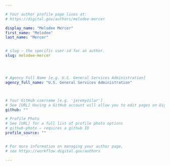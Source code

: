 ```yaml
---

# Your author profile page lives at:
# https://digital.gov/authors/melodee-mercer

display_name: "Melodee Mercer"
first_name: "Melodee"
last_name: "Mercer"


# slug — the specific user-id for an author.
slug: melodee-mercer




# Agency Full Name [e.g. U.S. General Services Administration]
agency_full_name: "U.S. General Services Administration"



# Your GitHub username [e.g. 'jeremyzilar']
# See [URL] Having a GitHub account will allow you to edit pages on DigitalGov. The image used in your GitHub account can also be used to populate your digital.gov profile photo.
github: ""

# Profile Photo
# See [URL] for a full list of profile photo options
# github-photo — requires a github ID
profile_source: ""


# For more information on managing your author page,
# see https://workflow.digital.gov/authors

---
```

